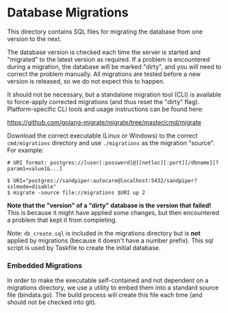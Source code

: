 # Database Migrations

This directory contains SQL files for migrating the database from one version to the next.

The database version is checked each time the server is started and "migrated" to the latest version as required. If a
problem is encountered during a migration, the database will be marked "dirty", and you will need to correct the problem
manually. All migrations are tested before a new version is released, so we do not expect this to happen.

It should not be necessary, but a standalone migration tool (CLI) is available to force-apply corrected migrations
(and thus reset the "dirty" flag). Platform-specific CLI tools and usage instructions can be found here:

https://github.com/golang-migrate/migrate/tree/master/cmd/migrate

Download the correct executable (Linux or Windows) to the correct `cmd/migrations` directory and use `./migrations` as the
migration "source". For example:

```
# URI format: postgres://[user[:password]@][netloc][:port][/dbname][?param1=value1&...]

$ URI="postgres://sandpiper:autocare@localhost:5432/sandpiper?sslmode=disable"
$ migrate -source file://migrations $URI up 2
```

**Note that the "version" of a "dirty" database is the version that failed!** This is because it might have
applied some changes, but then encountered a problem that kept it from completing.

Note: `db_create.sql` is included in the migrations directory but is **not** applied by migrations (because it doesn't
have a number prefix). This sql script is used by Taskfile to create the initial database.

### Embedded Migrations

In order to make the executable self-contained and not dependent on a migrations directory, we use a utility to embed them
into a standard source file (bindata.go). The build process will create this file each time (and should not be checked into git).
